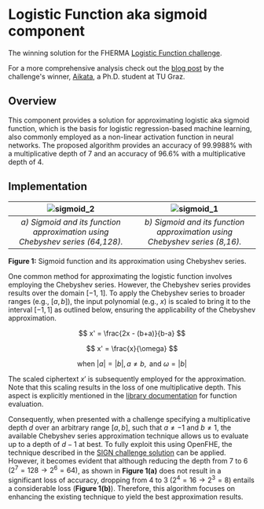 # Logistic Function aka sigmoid component

The winning solution for the FHERMA [Logistic Function challenge](https://fherma.io/challenges/652bf648485c878710fd0208).

For a more comprehensive analysis check out the [blog post](https://fherma.io/content/65de3d6abfa5f4ea4471701a) by the challenge's winner, [Aikata](https://www.iaik.tugraz.at/person/aikata-aikata/), a Ph.D. student at TU Graz.

## Overview

This component provides a solution for approximating logistic aka sigmoid function, which is the basis for logistic regression-based machine learning, also commonly employed as a non-linear activation function in neural networks.
The proposed algorithm provides an accuracy of $99.9988\%$ with a multiplicative depth of 7 and an accuracy of $96.6\%$ with a multiplicative depth of 4.

## Implementation

|![sigmoid_2](https://hackmd.io/_uploads/BkdAYe83a.png)|![sigmoid_1](https://hackmd.io/_uploads/HkT6FgLhp.png)|
:-------------------------:|:-------------------------:
|*a) Sigmoid and its function approximation using Chebyshev series (64,128).*| *b) Sigmoid and its function approximation using Chebyshev series (8,16).*|

**Figure 1:** Sigmoid function and its approximation using Chebyshev series.

One common method for approximating the logistic function involves employing the Chebyshev series.
However, the Chebyshev series provides results over the domain [−1, 1].
To apply the Chebyshev series to broader ranges (e.g., $[a,b]$), the input polynomial (e.g., $x$) is scaled to bring it to the interval $[-1,1]$ as outlined below, ensuring the applicability of the Chebyshev approximation.

$$
x' = \frac{2x - (b+a)}{b-a}
$$

$$
x' = \frac{x}{\omega}
$$

$$
\text{ when } |a|=|b|, a \neq b,\text{ and }\omega=|b|
$$

The scaled ciphertext $x'$ is subsequently employed for the approximation.
Note that this scaling results in the loss of one multiplicative depth.
This aspect is explicitly mentioned in the [library documentation](https://github.com/openfheorg/openfhe-development/blob/main/src/pke/examples/FUNCTION_EVALUATION.md) for function evaluation.

Consequently, when presented with a challenge specifying a multiplicative depth $d$ over an arbitrary range $[a,b]$, such that $a\neq-1$ and $b\neq1$, the available Chebyshev series approximation technique allows us to evaluate up to a depth of $d-1$ at best.
To fully exploit this using OpenFHE, the technique described in the [SIGN challenge solution](https://fherma.io/content/65de3f45bfa5f4ea4471701c) can be applied.
However, it becomes evident that although reducing the depth from 7 to 6 $(2^7=128 \rightarrow 2^6=64)$, as shown in **Figure 1(a)** does not result in a significant loss of accuracy, dropping from 4 to 3 ($2^4 = 16 \rightarrow 2^3 = 8$) entails a considerable loss (**Figure 1(b)**).
Therefore, this algorithm focuses on enhancing the existing technique to yield the best approximation results.
